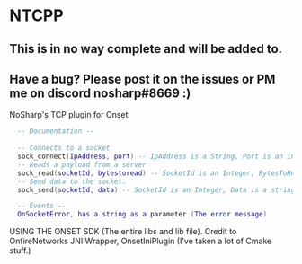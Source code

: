 # NTCPP
## This is in no way complete and will be added to.
## Have a bug? Please post it on the issues or PM me on discord nosharp#8669 :)

NoSharp's TCP plugin for Onset



```lua
  -- Documentation --
  
  -- Connects to a socket
  sock_connect(IpAddress, port) -- IpAddress is a String, Port is an integer. Returns an integer (aka the socket id).
  -- Reads a payload from a server
  sock_read(socketId, bytestoread) -- SocketId is an Integer, BytesToRead is an integer. Returns string.
  -- Send data to the socket.
  sock_send(socketId, data) -- SocketId is an Integer, Data is a string. Returns nothing.

  -- Events --
  OnSocketError, has a string as a parameter (The error message)
```


USING THE ONSET SDK (The entire libs and lib file). 
Credit to OnfireNetworks JNI Wrapper, OnsetIniPlugin (I've taken a lot of Cmake stuff.)
